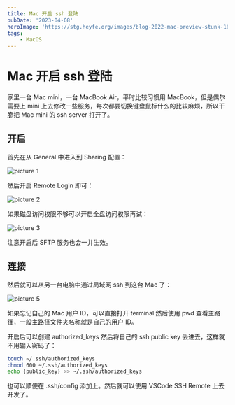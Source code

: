```yaml
---
title: Mac 开启 ssh 登陆
pubDate: '2023-04-08'
heroImage: 'https://stg.heyfe.org/images/blog-2022-mac-preview-stunk-1690814279537.png'
tags:
    - MacOS
---
```


# Mac 开启 ssh 登陆

家里一台 Mac mini，一台 MacBook Air，平时比较习惯用 MacBook，但是偶尔需要上 mini 上去修改一些服务，每次都要切换键盘鼠标什么的比较麻烦，所以干脆把 Mac mini 的 ssh server 打开了。

## 开启

首先在从 General 中进入到 Sharing 配置：

![picture 1](https://stg.heyfe.org/images/blog-mac-ssh-server-1680937988753.png)

然后开启 Remote Login 即可：

![picture 2](https://stg.heyfe.org/images/blog-mac-ssh-server-1680938043307.png)

如果磁盘访问权限不够可以开启全盘访问权限再试：

![picture 3](https://stg.heyfe.org/images/blog-mac-ssh-server-1680938082610.png)

注意开启后 SFTP 服务也会一并生效。

## 连接

然后就可以从另一台电脑中通过局域网 ssh 到这台 Mac 了：

![picture 5](https://stg.heyfe.org/images/blog-mac-ssh-server-1680938208118.png)

如果忘记自己的 Mac 用户 ID，可以直接打开 terminal 然后使用 pwd 查看主路径，一般主路径文件夹名称就是自己的用户 ID。

开启后可以创建 authorized_keys 然后将自己的 ssh public key 丢进去，这样就不用输入密码了：

```sh
touch ~/.ssh/authorized_keys
chmod 600 ~/.ssh/authorized_keys
echo {public_key} >> ~/.ssh/authorized_keys
```

也可以顺便在 .ssh/config 添加上。然后就可以使用 VSCode SSH Remote 上去开发了。
